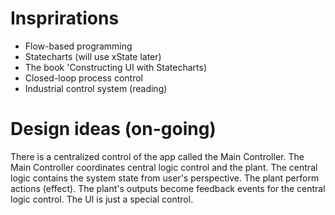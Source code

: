 # Insprirations

-   Flow-based programming
-   Statecharts (will use xState later)
-   The book 'Constructing UI with Statecharts)
-   Closed-loop process control
-   Industrial control system (reading)

# Design ideas (on-going)

There is a centralized control of the app called the Main Controller.
The Main Controller coordinates central logic control and the plant.
The central logic contains the system state from user's perspective.
The plant perform actions (effect).
The plant's outputs become feedback events for the central logic control.
The UI is just a special control.
